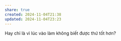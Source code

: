 ```yaml
---
share: true
created: 2024-11-04T21:38
updated: 2024-11-04T23:23
---
```

Hay chỉ là vì lúc vào làm không biết được thứ tốt hơn? 